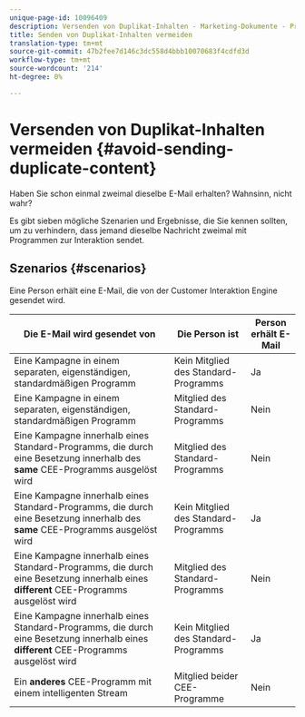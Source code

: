 ```yaml
---
unique-page-id: 10096409
description: Versenden von Duplikat-Inhalten - Marketing-Dokumente - Produktdokumentation
title: Senden von Duplikat-Inhalten vermeiden
translation-type: tm+mt
source-git-commit: 47b2fee7d146c3dc558d4bbb10070683f4cdfd3d
workflow-type: tm+mt
source-wordcount: '214'
ht-degree: 0%

---
```



# Versenden von Duplikat-Inhalten vermeiden {#avoid-sending-duplicate-content}

Haben Sie schon einmal zweimal dieselbe E-Mail erhalten? Wahnsinn, nicht wahr?

Es gibt sieben mögliche Szenarien und Ergebnisse, die Sie kennen sollten, um zu verhindern, dass jemand dieselbe Nachricht zweimal mit Programmen zur Interaktion sendet.

## Szenarios {#scenarios}

Eine Person erhält eine E-Mail, die von der Customer Interaktion Engine gesendet wird.

| Die E-Mail wird gesendet von | Die Person ist | Person erhält E-Mail |
|---|---|---|
| Eine Kampagne in einem separaten, eigenständigen, standardmäßigen Programm | Kein Mitglied des Standard-Programms | Ja |
| Eine Kampagne in einem separaten, eigenständigen, standardmäßigen Programm | Mitglied des Standard-Programms | Nein |
| Eine Kampagne innerhalb eines Standard-Programms, die durch eine Besetzung innerhalb des **same** CEE-Programms ausgelöst wird | Mitglied des Standard-Programms | Nein |
| Eine Kampagne innerhalb eines Standard-Programms, die durch eine Besetzung innerhalb des **same** CEE-Programms ausgelöst wird | Kein Mitglied des Standard-Programms | Ja |
| Eine Kampagne innerhalb eines Standard-Programms, die durch eine Besetzung innerhalb eines **different** CEE-Programms ausgelöst wird | Mitglied des Standard-Programms | Nein |
| Eine Kampagne innerhalb eines Standard-Programms, die durch eine Besetzung innerhalb eines **different** CEE-Programms ausgelöst wird | Kein Mitglied des Standard-Programms | Ja |
| Ein **anderes** CEE-Programm mit einem intelligenten Stream | Mitglied beider CEE-Programme | Nein |

